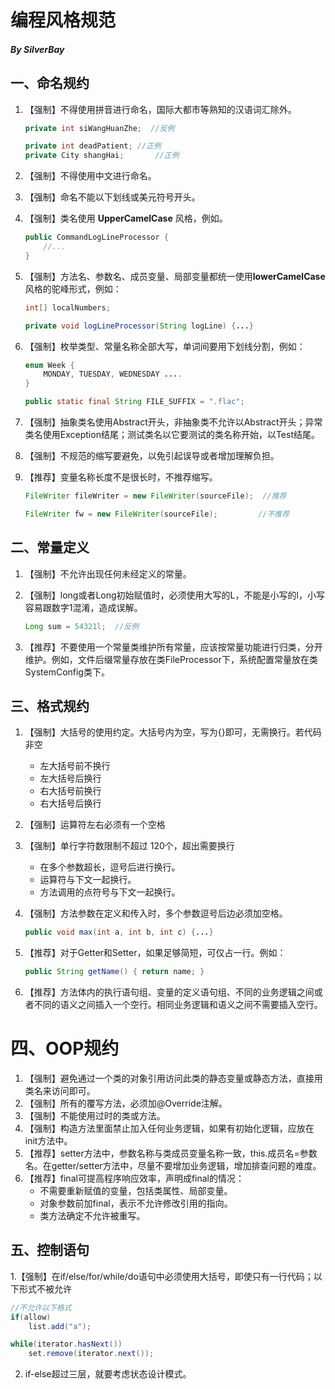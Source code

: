 # 编程风格规范

##### By SilverBay

## 一、命名规约

1. 【强制】不得使用拼音进行命名，国际大都市等熟知的汉语词汇除外。

   ```java
   private int siWangHuanZhe;  //反例
   
   private int deadPatient;	//正例
   private City shangHai;		//正例
   ```

2. 【强制】不得使用中文进行命名。

3. 【强制】命名不能以下划线或美元符号开头。

4. 【强制】类名使用 **UpperCamelCase** 风格，例如。

   ```java
   public CommandLogLineProcessor {
       //...
   }
   ```

5. 【强制】方法名、参数名、成员变量、局部变量都统一使用**lowerCamelCase**风格的驼峰形式，例如：

   ```java
   int[] localNumbers;
   
   private void logLineProcessor(String logLine) {...}
   ```

6. 【强制】枚举类型、常量名称全部大写，单词间要用下划线分割，例如：

   ```java
   enum Week {
       MONDAY, TUESDAY, WEDNESDAY ....
   }
   
   public static final String FILE_SUFFIX = ".flac";
   ```

7. 【强制】抽象类名使用Abstract开头，非抽象类不允许以Abstract开头；异常类名使用Exception结尾；测试类名以它要测试的类名称开始，以Test结尾。

8. 【强制】不规范的缩写要避免，以免引起误导或者增加理解负担。

9. 【推荐】变量名称长度不是很长时，不推荐缩写。

   ```java
   FileWriter fileWriter = new FileWriter(sourceFile);	//推荐
   
   FileWriter fw = new FileWriter(sourceFile);         //不推荐
   ```

## 二、常量定义

1. 【强制】不允许出现任何未经定义的常量。

2. 【强制】long或者Long初始赋值时，必须使用大写的L，不能是小写的l，小写容易跟数字1混淆，造成误解。

   ```java
   Long sum = 54321l;  //反例
   ```

3. 【推荐】不要使用一个常量类维护所有常量，应该按常量功能进行归类，分开维护。例如，文件后缀常量存放在类FileProcessor下，系统配置常量放在类SystemConfig类下。

## 三、格式规约

1. 【强制】大括号的使用约定。大括号内为空，写为{}即可，无需换行。若代码非空
   * 左大括号前不换行
   * 左大括号后换行
   * 右大括号前换行
   * 右大括号后换行

2. 【强制】运算符左右必须有一个空格

3. 【强制】单行字符数限制不超过 120个，超出需要换行

   * 在多个参数超长，逗号后进行换行。
   * 运算符与下文一起换行。
   * 方法调用的点符号与下文一起换行。

4. 【强制】方法参数在定义和传入时，多个参数逗号后边必须加空格。

   ```java
   public void max(int a, int b, int c) {...}
   ```

5. 【推荐】对于Getter和Setter，如果足够简短，可仅占一行。例如：

   ```java
   public String getName() { return name; }
   ```

6. 【推荐】方法体内的执行语句组、变量的定义语句组、不同的业务逻辑之间或者不同的语义之间插入一个空行。相同业务逻辑和语义之间不需要插入空行。

# 四、OOP规约

1. 【强制】避免通过一个类的对象引用访问此类的静态变量或静态方法，直接用类名来访问即可。
2. 【强制】所有的覆写方法，必须加@Override注解。
3. 【强制】不能使用过时的类或方法。
4. 【强制】构造方法里面禁止加入任何业务逻辑，如果有初始化逻辑，应放在init方法中。
5. 【推荐】setter方法中，参数名称与类成员变量名称一致，this.成员名=参数名。在getter/setter方法中，尽量不要增加业务逻辑，增加排查问题的难度。
6. 【推荐】final可提高程序响应效率，声明成final的情况：
   * 不需要重新赋值的变量，包括类属性、局部变量。
   * 对象参数前加final，表示不允许修改引用的指向。
   * 类方法确定不允许被重写。

## 五、控制语句

1.【强制】在if/else/for/while/do语句中必须使用大括号，即使只有一行代码；以下形式不被允许

```java
//不允许以下格式
if(allow)
    list.add("a");

while(iterator.hasNext())
    set.remove(iterator.next());
```

2. if-else超过三层，就要考虑状态设计模式。